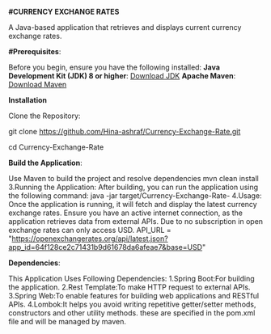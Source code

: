 **#CURRENCY EXCHANGE RATES**

A Java-based application that retrieves and displays current currency exchange rates.

**#Prerequisites**:

Before you begin, ensure you have the following installed:
**Java Development Kit (JDK) 8 or higher**: [Download JDK](https://www.oracle.com/java/technologies/javase-jdk11-downloads.html)
**Apache Maven**: [Download Maven](https://maven.apache.org/download.cgi)


**Installation**

Clone the Repository:

git clone https://github.com/Hina-ashraf/Currency-Exchange-Rate.git

cd Currency-Exchange-Rate

**Build the Application**: 

Use Maven to build the project and resolve dependencies mvn clean install 3.Running the Application: After building, you can run the application using the following command: java -jar target/Currency-Exchange-Rate- 4.Usage: Once the application is running, it will fetch and display the latest currency exchange rates. Ensure you have an active internet connection, as the application retrieves data from external APIs. Due to no subscription in open exchange rates can only access USD. 
API_URL = "https://openexchangerates.org/api/latest.json?app_id=64f128ce2c71431b9d61678da6afeae7&base=USD"

**Dependencies**:

This Application Uses Following Dependencies:
1.Spring Boot:For building the application.
2.Rest Template:To make HTTP request to external APIs.
3.Spring Web:To enable features for building web applications and RESTful APIs.
4.Lombok:It helps you avoid writing repetitive getter/setter methods, constructors and other utility methods. these are specified in the pom.xml file and will be managed by maven.


